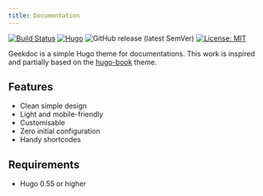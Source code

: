 ```yaml
---
title: Documentation
---
```


[![Build Status](https://cloud.drone.io/api/badges/xoxys/hugo-geekdoc/status.svg)](https://cloud.drone.io/xoxys/hugo-geekdoc)
[![Hugo](https://img.shields.io/badge/hugo-0.55-blue.svg)](https://gohugo.io)
![GitHub release (latest SemVer)](https://img.shields.io/github/v/release/xoxys/hugo-geekdoc)
[![License: MIT](https://img.shields.io/badge/License-MIT-blue.svg)](LICENSE)

Geekdoc is a simple Hugo theme for documentations. This work is inspired and partially based on the [hugo-book](https://github.com/alex-shpak/hugo-book) theme.

## Features

- Clean simple design
- Light and mobile-friendly
- Customisable
- Zero initial configuration
- Handy shortcodes

## Requirements

- Hugo 0.55 or higher

